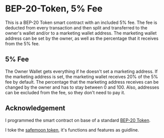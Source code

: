 # BEP-20-Token, 5% Fee
This is a BEP-20 Token smart contract with an included 5% fee. The fee is deducted from every transaction and then split and transferred to the owner's wallet and/or to a marketing wallet address. The marketing wallet address can be set by the owner, as well as the percentage that it receives from the 5% fee.

## 5% Fee
The Owner Wallet gets everything if he doesn't set a marketing address. If the marketing address is set, the marketing wallet receives 20% of the 5% fee by default. The percentage that the marketing address receives can be changed by the owner and has to stay between 0 and 100.
Also, addresses can be excluded from the fee, so they don't need to pay it.

## Acknowledgement
I programmed the smart contract on base of a standard [BEP-20 Token](https://docs.binance.org/smart-chain/developer/issue-BEP20.html).

I toke the [safemoon token](https://github.com/safemoonprotocol/Safemoon.sol), it's functions and features as guidline.
